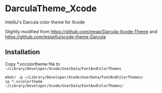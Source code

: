# DarculaTheme_Xcode
IntelliJ's Darcula color theme for Xcode

Slightly modified from https://github.com/meap/Darcula-Xcode-Theme and https://github.com/jesseXu/xcode-theme-Darcula

Installation
------------
Copy *.xccolortheme file to `~/Library/Developer/Xcode/UserData/FontAndColorThemes`

    mkdir -p ~/Library/Developer/Xcode/UserData/FontAndColorThemes/
    cp *.xccolortheme ~/Library/Developer/Xcode/UserData/FontAndColorThemes/
